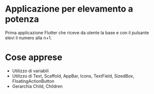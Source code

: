 # Applicazione per elevamento a potenza

Prima applicazione Flutter che riceve da utente la base e con il pulsante elevi il numero alla n+1.

# Cose apprese
- Utilizzo di variabili
- Utilizzo di Text, Scaffold, AppBar, Icons, TextField, SizedBox, FloatingActionButton
- Gerarchia Child, Children
